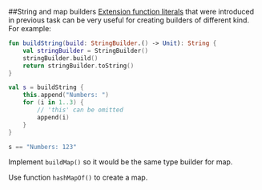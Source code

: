 ##String and map builders
[Extension function literals](http://kotlinlang.org/docs/reference/lambdas.html#extension-function-expressions)
that were introduced in previous task can be very useful for creating builders of different kind. For example:

```kotlin
fun buildString(build: StringBuilder.() -> Unit): String {
    val stringBuilder = StringBuilder()
    stringBuilder.build()
    return stringBuilder.toString()
}

val s = buildString {
    this.append("Numbers: ")
    for (i in 1..3) {
        // 'this' can be omitted
        append(i)
    }
}

s == "Numbers: 123"
```

Implement `buildMap()` so it would be the same type builder for map.

Use function `hashMapOf()` to create a map.